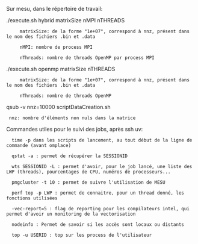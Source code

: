 Sur mesu, dans le répertoire de travail:


./execute.sh hybrid matrixSize nMPI nTHREADS

	     matrixSize: de la forme "1e+07", correspond à nnz, présent dans le nom des fichiers .bin et .data

	     nMPI: nombre de process MPI

	     nThreads: nombre de threads OpenMP par process MPI


./execute.sh openmp matrixSize nTHREADS

	     matrixSize: de la forme "1e+07", correspond à nnz, présent dans le nom des fichiers .bin et .data

	     nThreads: nombre de threads OpenMP


qsub -v nnz=10000 scriptDataCreation.sh

     nnz: nombre d'éléments non nuls dans la matrice


Commandes utiles pour le suivi des jobs, après ssh uv:

	  time -p dans les scripts de lancement, au tout début de la ligne de commande (avant omplace)

	  qstat -a : permet de récupérer la SESSIONID
	  
	  wts SESSIONID -L : permet d'avoir, pour le job lancé, une liste des LWP (threads), pourcentages de CPU, numéros de processeurs...

	  pmgcluster -t 10 : permet de suivre l'utilisation de MESU

	  perf top -p LWP : permet de connaitre, pour un thread donné, les fonctions utilisées

	  -vec-report=5 : flag de reporting pour les compilateurs intel, qui permet d'avoir un monitoring de la vectorisation

	  nodeinfo : Permet de savoir si les accès sont locaux ou distants

	  top -u USERID : top sur les process de l'utilisateur

	  

	  